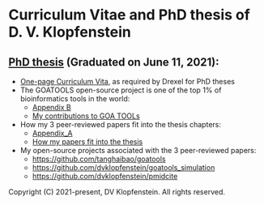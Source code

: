 # Curriculum Vitae and PhD thesis of D. V. Klopfenstein

## [PhD thesis](doc/PhD_Thesis.pdf) (Graduated on June 11, 2021):
* [One-page Curriculum Vita](doc/PhD_Vita.pdf), as required by Drexel for PhD theses
* The GOATOOLS open-source project is one of the top 1% of bioinformatics tools in the world:
  * [Appendix B](doc/PhD_Appendix_B_GOA_TOOLS.pdf) 
  * [My contributions to GOA TOOLs](doc/goatools_stargazers_dvk.pdf)
* How my 3 peer-reviewed papers fit into the thesis chapters:
  * [Appendix_A](doc/PhD_Appendix_A_papers.pdf) 
  * [How my papers fit into the thesis](doc/PhD_Appendix_A_papers_image.pdf)
* My open-source projects associated with the 3 peer-reviewed papers:
  * https://github.com/tanghaibao/goatools
  * https://github.com/dvklopfenstein/goatools_simulation
  * https://github.com/dvklopfenstein/pmidcite

Copyright (C) 2021-present, DV Klopfenstein. All rights reserved.
